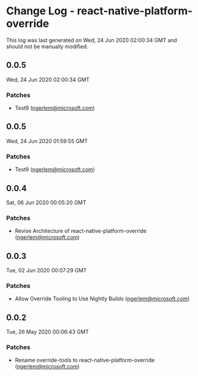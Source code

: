 # Change Log - react-native-platform-override

This log was last generated on Wed, 24 Jun 2020 02:00:34 GMT and should not be manually modified.

<!-- Start content -->

## 0.0.5

Wed, 24 Jun 2020 02:00:34 GMT

### Patches

- Test9 (ngerlem@microsoft.com)

## 0.0.5

Wed, 24 Jun 2020 01:59:55 GMT

### Patches

- Test9 (ngerlem@microsoft.com)

## 0.0.4

Sat, 06 Jun 2020 00:05:20 GMT

### Patches

- Revise Architecture of react-native-platform-override (ngerlem@microsoft.com)

## 0.0.3

Tue, 02 Jun 2020 00:07:29 GMT

### Patches

- Allow Override Tooling to Use Nightly Builds (ngerlem@microsoft.com)

## 0.0.2

Tue, 26 May 2020 00:06:43 GMT

### Patches

- Rename override-tools to react-native-platform-override (ngerlem@microsoft.com)
